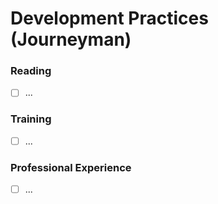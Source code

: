 # Development Practices (Journeyman)

### Reading
- [ ] ...

### Training
- [ ] ...

### Professional Experience
- [ ] ...
